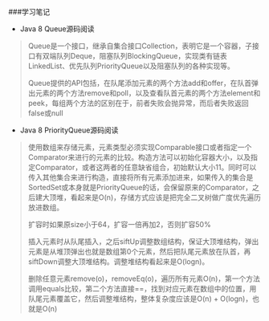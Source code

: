 ###学习笔记

 - Java 8 Queue源码阅读
> Queue是一个接口，继承自集合接口Collection，表明它是一个容器，子接口有双端队列Deque，阻塞队列BlockingQueue，实现类有链表LinkedList、优先队列PriorityQueue以及阻塞队列的各种实现等。
>
> Queue提供的API包括，在队尾添加元素的两个方法add和offer，在队首弹出元素的两个方法remove和poll，以及查看队首元素的两个方法element和peek，每组两个方法的区别在于，前者失败会抛异常，而后者失败返回false或null

 - Java 8 PriorityQueue源码阅读
> 使用数组来存储元素，元素类型必须实现Comparable接口或者指定一个Comparator来进行的元素的比较。构造方法可以初始化容器大小，以及指定Comparator，或者这两者的任意缺省组合，初始默认大小11。同时可以传入其他集合来进行构造，直接将所有元素添加进来，如果传入的集合是SortedSet或本身就是PriorityQueue的话，会保留原来的Comparator，之后建大顶堆，看起来是O(n)，存储方式应该是把完全二叉树做广度优先遍历放进数组。
>
> 扩容时如果原size小于64，扩容一倍再加2，否则扩容50%
>
> 插入元素时从队尾插入，之后siftUp调整数组结构，保证大顶堆结构，弹出元素是从堆顶弹出也就是数组第0个元素，然后把队尾元素放在队首，再siftDown调整大顶堆结构。调整堆结构看起来是O(logn)。
>
> 删除任意元素remove(o)，removeEq(o)，遍历所有元素O(n)，第一个方法调用equals比较，第二个方法直接==，找到对应元素在数组中的位置，用队尾元素覆盖它，然后调整堆结构，整体复杂度应该是O(n) + O(logn)，也就是O(n)


